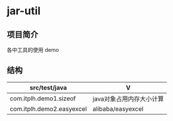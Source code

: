 # jar-util 

## 项目简介

各中工具的使用 demo

## 结构

|src/test/java|V|
|---|---|
|com.itplh.demo1.sizeof|java对象占用内存大小计算|
|com.itplh.demo2.easyexcel|alibaba/easyexcel|